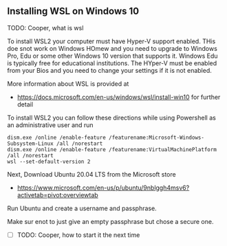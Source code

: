 ## Installing WSL on Windows 10

TODO: Cooper, what is wsl

To install WSL2 your computer must have Hyper-V support enabled.
THis doe snot work on Windows HOmew and you need to upgrade to Windows
Pro, Edu or some other Windows 10 version that supports it. Windows
Edu is typically free for educational institutions. The HYper-V must
be enabled from your Bios and you need to change your settings if it
is not enabled.

More information about WSL is provided at

* <https://docs.microsoft.com/en-us/windows/wsl/install-win10> for further detail

To install WSL2 you can follow these directions while using
Powershell as an administrative user and run

```
dism.exe /online /enable-feature /featurename:Microsoft-Windows-Subsystem-Linux /all /norestart
dism.exe /online /enable-feature /featurename:VirtualMachinePlatform /all /norestart
wsl --set-default-version 2
```

Next, Download Ubuntu 20.04 LTS from the Microsoft store 

* <https://www.microsoft.com/en-us/p/ubuntu/9nblggh4msv6?activetab=pivot:overviewtab>

Run Ubuntu and create a username and passphrase.

Make sur enot to just give an empty passphrase but chose a secure one.

- [ ] TODO: Cooper, how to start it the next time
